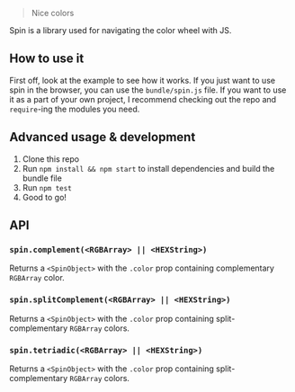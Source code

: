 > Nice colors

Spin is a library used for navigating the color wheel with JS.

## How to use it
First off, look at the example to see how it works. If you just want to use spin in the browser, you can use the `bundle/spin.js` file. If you want to use it as a part of your own project, I recommend checking out the repo and `require`-ing the modules you need.

## Advanced usage & development
  1. Clone this repo
  2. Run `npm install && npm start` to install dependencies and build the bundle file
  3. Run `npm test`
  4. Good to go!

## API

### `spin.complement(<RGBArray> || <HEXString>)`
Returns a `<SpinObject>` with the `.color` prop containing complementary `RGBArray` color.

### `spin.splitComplement(<RGBArray> || <HEXString>)`
Returns a `<SpinObject>` with the `.color` prop containing split-complementary `RGBArray` colors.

### `spin.tetriadic(<RGBArray> || <HEXString>)`
Returns a `<SpinObject>` with the `.color` prop containing split-complementary `RGBArray` colors.
